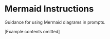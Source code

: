 # Mermaid Instructions

Guidance for using Mermaid diagrams in prompts.

[Example contents omitted]
